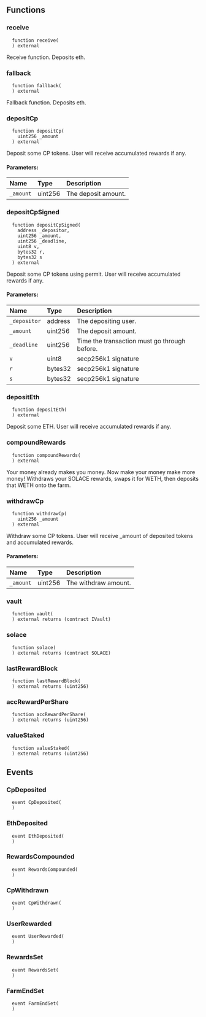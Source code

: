 


## Functions
### receive
```solidity
  function receive(
  ) external
```
Receive function. Deposits eth.



### fallback
```solidity
  function fallback(
  ) external
```
Fallback function. Deposits eth.



### depositCp
```solidity
  function depositCp(
    uint256 _amount
  ) external
```
Deposit some CP tokens.
User will receive accumulated rewards if any.


#### Parameters:
| Name | Type | Description                                                          |
| :--- | :--- | :------------------------------------------------------------------- |
|`_amount` | uint256 | The deposit amount.

### depositCpSigned
```solidity
  function depositCpSigned(
    address _depositor,
    uint256 _amount,
    uint256 _deadline,
    uint8 v,
    bytes32 r,
    bytes32 s
  ) external
```
Deposit some CP tokens using permit.
User will receive accumulated rewards if any.


#### Parameters:
| Name | Type | Description                                                          |
| :--- | :--- | :------------------------------------------------------------------- |
|`_depositor` | address | The depositing user.
|`_amount` | uint256 | The deposit amount.
|`_deadline` | uint256 | Time the transaction must go through before.
|`v` | uint8 | secp256k1 signature
|`r` | bytes32 | secp256k1 signature
|`s` | bytes32 | secp256k1 signature

### depositEth
```solidity
  function depositEth(
  ) external
```
Deposit some ETH.
User will receive accumulated rewards if any.



### compoundRewards
```solidity
  function compoundRewards(
  ) external
```
Your money already makes you money. Now make your money make more money!
Withdraws your SOLACE rewards, swaps it for WETH, then deposits that WETH onto the farm.



### withdrawCp
```solidity
  function withdrawCp(
    uint256 _amount
  ) external
```
Withdraw some CP tokens.
User will receive _amount of deposited tokens and accumulated rewards.


#### Parameters:
| Name | Type | Description                                                          |
| :--- | :--- | :------------------------------------------------------------------- |
|`_amount` | uint256 | The withdraw amount.

### vault
```solidity
  function vault(
  ) external returns (contract IVault)
```




### solace
```solidity
  function solace(
  ) external returns (contract SOLACE)
```




### lastRewardBlock
```solidity
  function lastRewardBlock(
  ) external returns (uint256)
```




### accRewardPerShare
```solidity
  function accRewardPerShare(
  ) external returns (uint256)
```




### valueStaked
```solidity
  function valueStaked(
  ) external returns (uint256)
```




## Events
### CpDeposited
```solidity
  event CpDeposited(
  )
```



### EthDeposited
```solidity
  event EthDeposited(
  )
```



### RewardsCompounded
```solidity
  event RewardsCompounded(
  )
```



### CpWithdrawn
```solidity
  event CpWithdrawn(
  )
```



### UserRewarded
```solidity
  event UserRewarded(
  )
```



### RewardsSet
```solidity
  event RewardsSet(
  )
```



### FarmEndSet
```solidity
  event FarmEndSet(
  )
```



